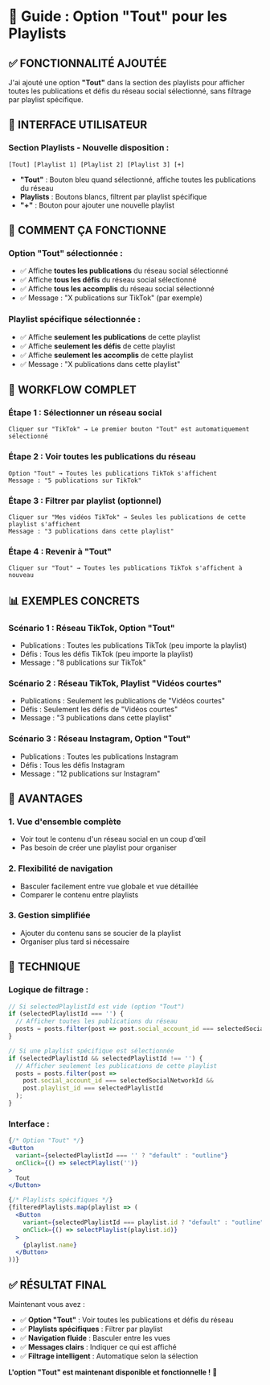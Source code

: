 # 🎯 Guide : Option "Tout" pour les Playlists

## ✅ **FONCTIONNALITÉ AJOUTÉE**

J'ai ajouté une option **"Tout"** dans la section des playlists pour afficher toutes les publications et défis du réseau social sélectionné, sans filtrage par playlist spécifique.

## 🎨 **INTERFACE UTILISATEUR**

### **Section Playlists - Nouvelle disposition :**
```
[Tout] [Playlist 1] [Playlist 2] [Playlist 3] [+]
```

- **"Tout"** : Bouton bleu quand sélectionné, affiche toutes les publications du réseau
- **Playlists** : Boutons blancs, filtrent par playlist spécifique
- **"+"** : Bouton pour ajouter une nouvelle playlist

## 🔄 **COMMENT ÇA FONCTIONNE**

### **Option "Tout" sélectionnée :**
- ✅ Affiche **toutes les publications** du réseau social sélectionné
- ✅ Affiche **tous les défis** du réseau social sélectionné
- ✅ Affiche **tous les accomplis** du réseau social sélectionné
- ✅ Message : "X publications sur TikTok" (par exemple)

### **Playlist spécifique sélectionnée :**
- ✅ Affiche **seulement les publications** de cette playlist
- ✅ Affiche **seulement les défis** de cette playlist
- ✅ Affiche **seulement les accomplis** de cette playlist
- ✅ Message : "X publications dans cette playlist"

## 🚀 **WORKFLOW COMPLET**

### **Étape 1 : Sélectionner un réseau social**
```
Cliquer sur "TikTok" → Le premier bouton "Tout" est automatiquement sélectionné
```

### **Étape 2 : Voir toutes les publications du réseau**
```
Option "Tout" → Toutes les publications TikTok s'affichent
Message : "5 publications sur TikTok"
```

### **Étape 3 : Filtrer par playlist (optionnel)**
```
Cliquer sur "Mes vidéos TikTok" → Seules les publications de cette playlist s'affichent
Message : "3 publications dans cette playlist"
```

### **Étape 4 : Revenir à "Tout"**
```
Cliquer sur "Tout" → Toutes les publications TikTok s'affichent à nouveau
```

## 📊 **EXEMPLES CONCRETS**

### **Scénario 1 : Réseau TikTok, Option "Tout"**
- Publications : Toutes les publications TikTok (peu importe la playlist)
- Défis : Tous les défis TikTok (peu importe la playlist)
- Message : "8 publications sur TikTok"

### **Scénario 2 : Réseau TikTok, Playlist "Vidéos courtes"**
- Publications : Seulement les publications de "Vidéos courtes"
- Défis : Seulement les défis de "Vidéos courtes"
- Message : "3 publications dans cette playlist"

### **Scénario 3 : Réseau Instagram, Option "Tout"**
- Publications : Toutes les publications Instagram
- Défis : Tous les défis Instagram
- Message : "12 publications sur Instagram"

## 🎯 **AVANTAGES**

### **1. Vue d'ensemble complète**
- Voir tout le contenu d'un réseau social en un coup d'œil
- Pas besoin de créer une playlist pour organiser

### **2. Flexibilité de navigation**
- Basculer facilement entre vue globale et vue détaillée
- Comparer le contenu entre playlists

### **3. Gestion simplifiée**
- Ajouter du contenu sans se soucier de la playlist
- Organiser plus tard si nécessaire

## 🔧 **TECHNIQUE**

### **Logique de filtrage :**
```typescript
// Si selectedPlaylistId est vide (option "Tout")
if (selectedPlaylistId === '') {
  // Afficher toutes les publications du réseau
  posts = posts.filter(post => post.social_account_id === selectedSocialNetworkId);
}

// Si une playlist spécifique est sélectionnée
if (selectedPlaylistId && selectedPlaylistId !== '') {
  // Afficher seulement les publications de cette playlist
  posts = posts.filter(post => 
    post.social_account_id === selectedSocialNetworkId && 
    post.playlist_id === selectedPlaylistId
  );
}
```

### **Interface :**
```jsx
{/* Option "Tout" */}
<Button
  variant={selectedPlaylistId === '' ? "default" : "outline"}
  onClick={() => selectPlaylist('')}
>
  Tout
</Button>

{/* Playlists spécifiques */}
{filteredPlaylists.map(playlist => (
  <Button
    variant={selectedPlaylistId === playlist.id ? "default" : "outline"}
    onClick={() => selectPlaylist(playlist.id)}
  >
    {playlist.name}
  </Button>
))}
```

## ✅ **RÉSULTAT FINAL**

Maintenant vous avez :
- ✅ **Option "Tout"** : Voir toutes les publications et défis du réseau
- ✅ **Playlists spécifiques** : Filtrer par playlist
- ✅ **Navigation fluide** : Basculer entre les vues
- ✅ **Messages clairs** : Indiquer ce qui est affiché
- ✅ **Filtrage intelligent** : Automatique selon la sélection

**L'option "Tout" est maintenant disponible et fonctionnelle !** 🚀
